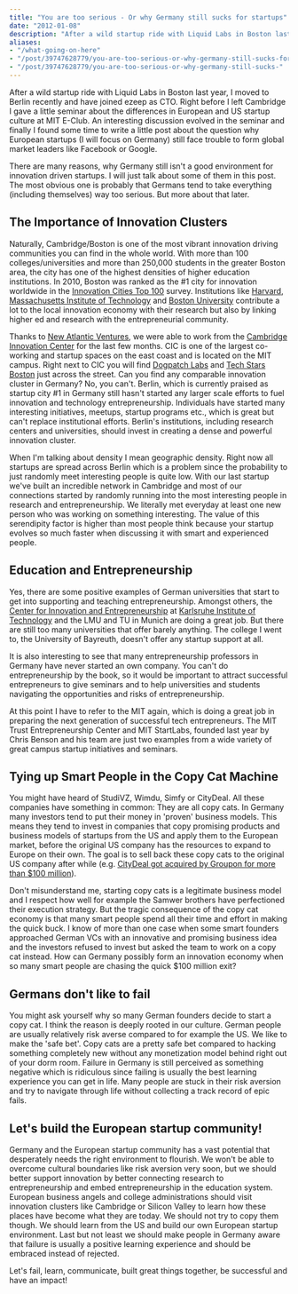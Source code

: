 ```yaml
---
title: "You are too serious - Or why Germany still sucks for startups"
date: "2012-01-08"
description: "After a wild startup ride with Liquid Labs in Boston last year, I moved to Berlin recently and have joined ezeep as CTO. Right before I left Cambridge I gave a little seminar about the differences in European and US startup culture at MIT E-Club. An interesting discussion evolved in the seminar and finally I found some time to write a little post about the question why European startups (I will focus on Germany) still face trouble to form global market leaders like Facebook or Google."
aliases:
- "/what-going-on-here"
- "/post/39747628779/you-are-too-serious-or-why-germany-still-sucks-for"
- "/post/39747628779/you-are-too-serious-or-why-germany-still-sucks-"
---
```


After a wild startup ride with Liquid Labs in Boston last year, I moved to Berlin recently and have joined ezeep as CTO. Right before I left Cambridge I gave a little seminar about the differences in European and US startup culture at MIT E-Club. An interesting discussion evolved in the seminar and finally I found some time to write a little post about the question why European startups (I will focus on Germany) still face trouble to form global market leaders like Facebook or Google.

There are many reasons, why Germany still isn't a good environment for innovation driven startups. I will just talk about some of them in this post. The most obvious one is probably that Germans tend to take everything (including themselves) way too serious. But more about that later.

## The Importance of Innovation Clusters

Naturally, Cambridge/Boston is one of the most vibrant innovation driving communities you can find in the whole world. With more than 100 colleges/universities and more than 250,000 students in the greater Boston area, the city has one of the highest densities of higher education institutions. In 2010, Boston was ranked as the #1 city for innovation worldwide in the [Innovation Cities Top 100](http://www.innovation-cities.com/innovation-cities-top-100-index-top-cities/) survey. Institutions like [Harvard](http://www.harvard.edu/), [Massachusetts Institute of Technology](http://web.mit.edu/) and [Boston University](http://www.bu.edu/) contribute a lot to the local innovation economy with their research but also by linking higher ed and research with the entrepreneurial community.

Thanks to [New Atlantic Ventures](http://www.navfund.com/), we were able to work from the [Cambridge Innovation Center](http://cictr.com/) for the last few months. CIC is one of the largest co-working and startup spaces on the east coast and is located on the MIT campus. Right next to CIC you will find [Dogpatch Labs](http://dogpatchlabs.com/) and [Tech Stars Boston](http://www.techstars.com/) just across the street. Can you find any comparable innovation cluster in Germany? No, you can't. Berlin, which is currently praised as startup city #1 in Germany still hasn't started any larger scale efforts to fuel innovation and technology entrepreneurship. Individuals have started many interesting initiatives, meetups, startup programs etc., which is great but can't replace institutional efforts. Berlin's institutions, including research centers and universities, should invest in creating a dense and powerful innovation cluster.

When I'm talking about density I mean geographic density. Right now all startups are spread across Berlin which is a problem since the probability to just randomly meet interesting people is quite low. With our last startup we've built an incredible network in Cambridge and most of our connections started by randomly running into the most interesting people in research and entrepreneurship. We literally met everyday at least one new person who was working on something interesting. The value of this serendipity factor is higher than most people think because your startup evolves so much faster when discussing it with smart and experienced people.

## Education and Entrepreneurship

Yes, there are some positive examples of German universities that start to get into supporting and teaching entrepreneurship. Amongst others, the [Center for Innovation and Entrepreneurship](http://www.cie-kit.de/) at [Karlsruhe Institute of Technology](http://www.kit.edu/) and the LMU and TU in Munich are doing a great job. But there are still too many universities that offer barely anything. The college I went to, the University of Bayreuth, doesn't offer any startup support at all.

It is also interesting to see that many entrepreneurship professors in Germany have never started an own company. You can't do entrepreneurship by the book, so it would be important to attract successful entrepreneurs to give seminars and to help universities and students navigating the opportunities and risks of entrepreneurship.

At this point I have to refer to the MIT again, which is doing a great job in preparing the next generation of successful tech entrepreneurs. The MIT Trust Entrepreneurship Center and MIT StartLabs, founded last year by Chris Benson and his team are just two examples from a wide variety of great campus startup initiatives and seminars.

## Tying up Smart People in the Copy Cat Machine

You might have heard of StudiVZ, Wimdu, Simfy or CityDeal. All these companies have something in common: They are all copy cats. In Germany many investors tend to put their money in 'proven' business models. This means they tend to invest in companies that copy promising products and business models of startups from the US and apply them to the European market, before the original US company has the resources to expand to Europe on their own. The goal is to sell back these copy cats to the original US company after while (e.g. [CityDeal got acquired by Groupon for more than $100 million](http://eu.techcrunch.com/2010/05/16/breaking-groupon-acquires-german-clone-citydeal/)).

Don't misunderstand me, starting copy cats is a legitimate business model and I respect how well for example the Samwer brothers have perfectioned their execution strategy. But the tragic consequence of the copy cat economy is that many smart people spend all their time and effort in making the quick buck. I know of more than one case when some smart founders approached German VCs with an innovative and promising business idea and the investors refused to invest but asked the team to work on a copy cat instead. How can Germany possibly form an innovation economy when so many smart people are chasing the quick $100 million exit?

## Germans don't like to fail

You might ask yourself why so many German founders decide to start a copy cat. I think the reason is deeply rooted in our culture. German people are usually relatively risk averse compared to for example the US. We like to make the 'safe bet'. Copy cats are a pretty safe bet compared to hacking something completely new without any monetization model behind right out of your dorm room. Failure in Germany is still perceived as something negative which is ridiculous since failing is usually the best learning experience you can get in life. Many people are stuck in their risk aversion and try to navigate through life without collecting a track record of epic fails.

## Let's build the European startup community!

Germany and the European startup community has a vast potential that desperately needs the right environment to flourish. We won't be able to overcome cultural boundaries like risk aversion very soon, but we should better support innovation by better connecting research to entrepreneurship and embed entrepreneurship in the education system. European business angels and college administrations should visit innovation clusters like Cambridge or Silicon Valley to learn how these places have become what they are today. We should not try to copy them though. We should learn from the US and build our own European startup environment. Last but not least we should make people in Germany aware that failure is usually a positive learning experience and should be embraced instead of rejected.

Let's fail, learn, communicate, built great things together, be successful and have an impact!
